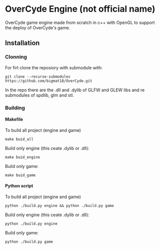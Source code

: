 # OverCyde Engine (not official name)
OverCyde game engine made from scratch in c++ with OpenGL to support the deploy of OverCyde's game. 

## Installation

### Clonning
For firt clone the reposiory with submodule with:
```
git clone --recurse-submodules https://github.com/bigmat18/OverCyde.git
```
In the repo there are the .dll and .dylib of GLFW and GLEW libs and re submodules of spdlib, glm and stl.

### Building

#### Makefile
To build all project (engine and game)
```
make buid_all
```
Build only engine (this ceate .dylib or .dll):
```
make buid_engine
```
Build only game:
```
make buid_game
```

#### Python script
To build all project (engine and game)
```
python ./build.py engine && python ./build.py game 
```
Build only engine (this ceate .dylib or .dll):
```
python ./build.py engine
```
Build only game:
```
python ./build.py game
```